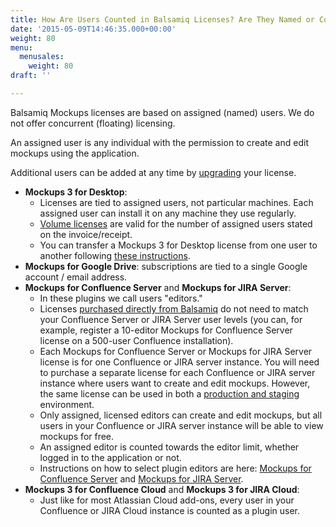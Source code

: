 ```yaml
---
title: How Are Users Counted in Balsamiq Licenses? Are They Named or Concurrent Users?
date: '2015-05-09T14:46:35.000+00:00'
weight: 80
menu:
  menusales:
    weight: 80
draft: ''

---
```


Balsamiq Mockups licenses are based on assigned (named) users. We do not offer concurrent (floating) licensing.

An assigned user is any individual with the permission to create and edit mockups using the application.

Additional users can be added at any time by [upgrading](/sales/upgrades/) your license.

*   **Mockups 3 for Desktop**:
    *   Licenses are tied to assigned users, not particular machines. Each assigned user can install it on any machine they use regularly.
    *   [Volume licenses](/sales/discounts/#discounts-when-purchasing-multiple-mockups-for-desktop-licenses) are valid for the number of assigned users stated on the invoice/receipt.
    *   You can transfer a Mockups 3 for Desktop license from one user to another following [these instructions](/sales/licensetransfer/).
*   **Mockups for Google Drive**: subscriptions are tied to a single Google account / email address.
*   **Mockups for Confluence Server** and **Mockups for JIRA Server**:
    *   In these plugins we call users "editors."
    *   Licenses [purchased directly from Balsamiq](/sales/marketplace/#what-are-the-pros-and-cons-of-buying-from-balsamiq) do not need to match your Confluence Server or JIRA Server user levels (you can, for example, register a 10-editor Mockups for Confluence Server license on a 500-user Confluence installation).
    *   Each Mockups for Confluence Server or Mockups for JIRA Server license is for one Confluence or JIRA server instance. You will need to purchase a separate license for each Confluence or JIRA server instance where users want to create and edit mockups. However, the same license can be used in both a [production and staging](/sales/atlassianstagingproduction/) environment.
    *   Only assigned, licensed editors can create and edit mockups, but all users in your Confluence or JIRA server instance will be able to view mockups for free.
    *   An assigned editor is counted towards the editor limit, whether logged in to the application or not.
    *   Instructions on how to select plugin editors are here: [Mockups for Confluence Server](https://docs.balsamiq.com/confluence/admin-guide/#selecting-mockup-editors) and [Mockups for JIRA Server](https://docs.balsamiq.com/jira/admin-guide/#selecting-mockup-editors).
*   **Mockups 3 for Confluence Cloud** and **Mockups 3 for JIRA Cloud**:
    *   Just like for most Atlassian Cloud add-ons, every user in your Confluence or JIRA Cloud instance is counted as a plugin user.

